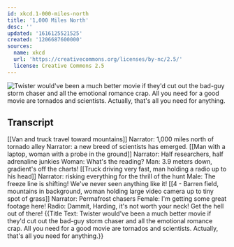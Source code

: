 ```yaml
---
id: xkcd.1-000-miles-north
title: '1,000 Miles North'
desc: ''
updated: '1616125521525'
created: '1206687600000'
sources:
  name: xkcd
  url: 'https://creativecommons.org/licenses/by-nc/2.5/'
  license: Creative Commons 2.5
---
```

![Twister would've been a much better movie if they'd cut out the bad-guy storm chaser and all the emotional romance crap.  All you need for a good movie are tornados and scientists.  Actually, that's all you need for anything.](https://imgs.xkcd.com/comics/1000_miles_north.png)

## Transcript
[[Van and truck travel toward mountains]]
Narrator: 1,000 miles north of tornado alley
Narrator: a new breed of scientists has emerged.
[[Man with a laptop, woman with a probe in the ground]]
Narrator: Half researchers, half adrenaline junkies
Woman: What's the reading?
Man: 3.9 meters down, gradient's off the charts!
[[Truck driving very fast, man holding a radio up to his head]]
Narrator: risking everything for the thrill of the hunt
Male: The freeze line is shifting! We've never seen anything like it!
[[4 - Barren field, mountains in background, woman holding large video camera up to tiny spot of grass]]
Narrator: Permafrost chasers
Female: I'm getting some great footage here!
Radio: Dammit, Harding, it's not worth your neck! Get the hell out of there!
{{Title Text: Twister would've been a much better movie if they'd cut out the bad-guy storm chaser and all the emotional romance crap.  All you need for a good movie are tornados and scientists.  Actually, that's all you need for anything.}}
